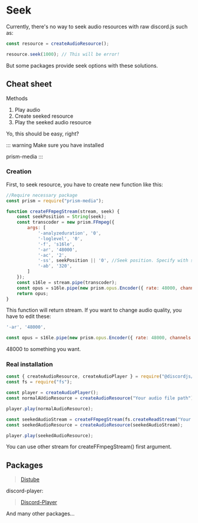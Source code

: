 # Seek

Currently, there's no way to seek audio resources with raw discord.js such as:

```js
const resource = createAudioResource();

resource.seek(1000); // This will be error!
```

But some packages provide seek options with these solutions.

## Cheat sheet

Methods

1. Play audio
2. Create seeked resource
3. Play the seeked audio resource

Yo, this should be easy, right?

::: warning
Make sure you have installed 

prism-media
:::

### Creation

First, to seek resource, you have to create new function like this:

```js
//Require necessary package
const prism = require("prism-media");

function createFFmpegStream(stream, seek) {
	const seekPosition = String(seek);
	const transcoder = new prism.FFmpeg({
		args: [
			'-analyzeduration', '0',
			'-loglevel', '0',
			'-f', 's16le',
			'-ar', '48000',
			'-ac', '2',
			'-ss', seekPosition || '0', //Seek position. Specify with seconds. Should pass string
			'-ab', '320',
		]
	});
	const s16le = stream.pipe(transcoder);
	const opus = s16le.pipe(new prism.opus.Encoder({ rate: 48000, channels: 2, frameSize: 960 }));
	return opus;
}
```
This function will return stream. If you want to change audio quality, you have to edit these:
```js
'-ar', '48000',

const opus = s16le.pipe(new prism.opus.Encoder({ rate: 48000, channels: 2, frameSize: 960 }));
```
48000 to something you want.

### Real installation

```js
const { createAudioResource, createAudioPlayer } = require("@discordjs/voice");
const fs = require("fs");

const player = createAudioPlayer();
const normalAUdioResource = createAudioResource("Your audio file path");

player.play(normalAudioResource);

const seekedAudioStream = createFFmpegStream(fs.createReadStream("Your audio file path"), "10"); //Seek to 10s
const seekedAudioResource = createAudioResource(seekedAudioStream);

player.play(seekedAudioResource);
```

You can use other stream for createFFmpegStream() first argument.

## Packages
>[Distube](https://npm.im/distube "Distube npm")

discord-player:

>[Discord-Player](https://npm.im/discord-player "Discord-Player")

And many other packages...
